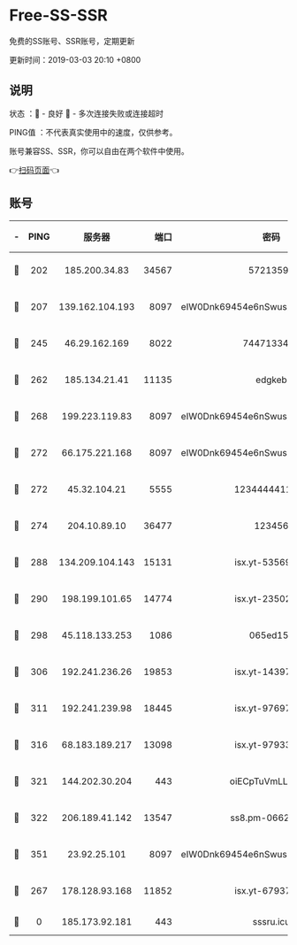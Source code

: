# Free-SS-SSR

免费的SS账号、SSR账号，定期更新

更新时间：2019-03-03 20:10 +0800

## 说明

状态     ：🙂 - 良好 🙁 - 多次连接失败或连接超时

PING值   ：不代表真实使用中的速度，仅供参考。

账号兼容SS、SSR，你可以自由在两个软件中使用。

👉[扫码页面](https://liesauer.github.io/free-ss-ssr.github.io/)👈

## 账号

|-|PING|服务器|端口|密码|加密方式|区域|
|:----:|:----:|:-----:|-----:|:----:|:----:|:----:|
|🙂|202|185.200.34.83|34567|57213592|aes-256-cfb|US|
|🙂|207|139.162.104.193|8097|eIW0Dnk69454e6nSwuspv9DmS201tQ0D|aes-256-cfb|JP|
|🙂|245|46.29.162.169|8022|7447133485|aes-256-cfb|RU|
|🙂|262|185.134.21.41|11135|edgkeb|aes-256-cfb|GB|
|🙂|268|199.223.119.83|8097|eIW0Dnk69454e6nSwuspv9DmS201tQ0D|aes-256-cfb|US|
|🙂|272|66.175.221.168|8097|eIW0Dnk69454e6nSwuspv9DmS201tQ0D|aes-256-cfb|US|
|🙂|272|45.32.104.21|5555|1234444411111|aes-256-cfb|SG|
|🙂|274|204.10.89.10|36477|123456|aes-256-cfb|US|
|🙂|288|134.209.104.143|15131|isx.yt-53569932|aes-256-cfb|SG|
|🙂|290|198.199.101.65|14774|isx.yt-23502068|aes-256-cfb|US|
|🙂|298|45.118.133.253|1086|065ed15a|aes-256-cfb|SG|
|🙂|306|192.241.236.26|19853|isx.yt-14397155|aes-256-cfb|US|
|🙂|311|192.241.239.98|18445|isx.yt-97697625|aes-256-cfb|US|
|🙂|316|68.183.189.217|13098|isx.yt-97933263|aes-256-cfb|SG|
|🙂|321|144.202.30.204|443|oiECpTuVmLLxk4Ts|aes-256-cfb|US|
|🙂|322|206.189.41.142|13547|ss8.pm-06627885|aes-256-cfb|SG|
|🙂|351|23.92.25.101|8097|eIW0Dnk69454e6nSwuspv9DmS201tQ0D|aes-256-cfb|US|
|🙂|267|178.128.93.168|11852|isx.yt-67937550|aes-256-cfb|SG|
|🙁|0|185.173.92.181|443|sssru.icu|rc4-md5|RU|
